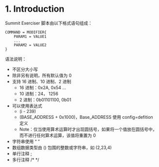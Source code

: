 # 1. Introduction
Summit Exerciser 脚本由以下格式语句组成：
```shell
COMMAND = MODIFIER{
	PARAM1 = VALUE1
	...
	PARAM2 = VALUE2
}
```

语法说明：
- 不区分大小写
- 除非另有说明，所有默认值为 0
- 支持 16 进制、10 进制、2 进制
	- 16 进制：0x2A, 0x54 ...
	- 10 进制：24， 1256
	- 2 进制：0b01101100, 0b01
- 可以使用表达式
	- (i - 239)
	- (BASE_ADDRESS + 0x1000)，Base_ADDRESS 使用 config=defition 定义
	- Note：仅当使用算术运算时才出现圆括号，如果将一个值放在圆括号中，而不进行任何算术运算，该值将重置为 0
- 字符串使用 “ ”
- 数组数据类型由 () 包围的整数或字符串，如 (2,23,4)
- 单行注释 ;
- 多行注释 /* */